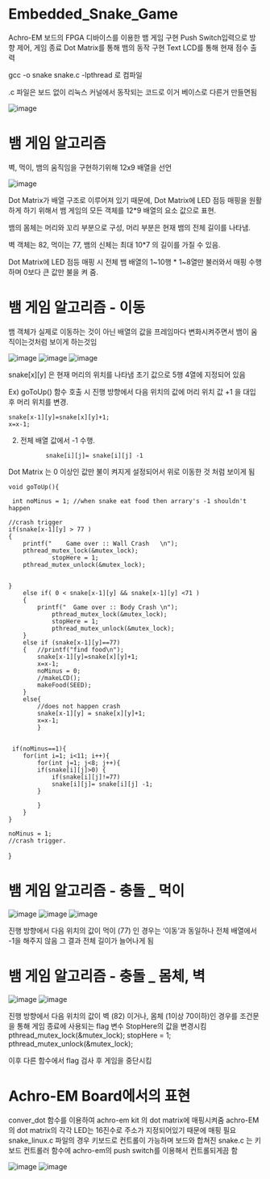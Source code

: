 # Embedded_Snake_Game
Achro-EM 보드의 FPGA 디바이스를 이용한 뱀 게임 구현
Push Switch입력으로 방향 제어, 게임 종료
Dot Matrix를 통해 뱀의 동작 구현
Text LCD를 통해 현재 점수 출력

gcc -o snake snake.c -lpthread 로 컴파일 

.c 파일은 보드 없이 리눅스 커널에서 동작되는 코드로 이거 베이스로 다른거 만들면됨

![image](https://user-images.githubusercontent.com/66546156/124921770-b637db80-e033-11eb-8f21-54d75bbf9f73.png)


 # 뱀 게임 알고리즘
 벽, 먹이, 뱀의 움직임을 구현하기위해 12x9 배열을 선언
 
 ![image](https://user-images.githubusercontent.com/66546156/124921803-c059da00-e033-11eb-981a-b9c6c5cf835c.png)

Dot Matrix가 배열 구조로 이루어져 있기 때문에,   Dot Matrix에 LED 점등 매핑을 원활 하게 하기 위해서 뱀 게임의 모든 객체를 12*9 배열의 요소 값으로 표현.

뱀의 몸체는 머리와 꼬리 부분으로 구성, 머리 부분은 현재 뱀의 전체 길이를 나타냄.

 벽 객체는 82, 먹이는 77, 뱀의 신체는 최대 10*7 의 길이를 가질 수 있음. 

Dot Matrix에 LED 점등 매핑 시 전체 뱀 배열의 1~10행 * 1~8열만 불러와서 매핑 수행하며 0보다 큰 값만 불을 켜 줌.


# 뱀 게임 알고리즘 - 이동

뱀 객체가 실제로 이동하는 것이 아닌 배열의 값을 프레임마다 변화시켜주면서 뱀이 움직이는것처럼 보이게 하는것임

![image](https://user-images.githubusercontent.com/66546156/124921962-f5662c80-e033-11eb-9f0e-3177cab5ea22.png)
![image](https://user-images.githubusercontent.com/66546156/124921975-fa2ae080-e033-11eb-9d8f-7f1bcde95099.png)
![image](https://user-images.githubusercontent.com/66546156/124921986-fbf4a400-e033-11eb-975e-4fba48f084ce.png)

snake[x][y] 은 현재 머리의 위치를 나타냄
초기 값으로 5행 4열에 지정되어 있음

Ex) goToUp() 함수 호출 시
진행 방향에서 다음 위치의 값에 머리 위치 값 +1 을 대입 후 머리 위치를 변경.

	snake[x-1][y]=snake[x][y]+1;		
	x=x-1;

2.   전체 배열 값에서 -1 수행.
  		 
			 	snake[i][j]= snake[i][j] -1
  
Dot Matrix 는 0 이상인 값만 불이 켜지게 설정되어서 위로 이동한 것 처럼 보이게 됨

	void goToUp(){
	 
	 int noMinus = 1; //when snake eat food then arrary's -1 shouldn't happen

	//crash trigger
	if(snake[x-1][y] > 77 )
	{
		printf("    Game over :: Wall Crash   \n");
		pthread_mutex_lock(&mutex_lock);
				stopHere = 1;
		pthread_mutex_unlock(&mutex_lock);


	}
		else if( 0 < snake[x-1][y] && snake[x-1][y] <71 )
		{  
			printf("  Game over :: Body Crash \n");
				pthread_mutex_lock(&mutex_lock);
				stopHere = 1;
				pthread_mutex_unlock(&mutex_lock);
		}
		else if (snake[x-1][y]==77)
		{	//printf("find food\n");
			snake[x-1][y]=snake[x][y]+1;
			x=x-1;
			noMinus = 0;
			//makeLCD();
			makeFood(SEED);
		}
		else{
			//does not happen crash
			snake[x-1][y] = snake[x][y]+1;
			x=x-1;
			}


	 if(noMinus==1){
	 	for(int i=1; i<11; i++){
        	for(int j=1; j<8; j++){
			if(snake[i][j]>0) {
				if(snake[i][j]!=77) 
				snake[i][j]= snake[i][j] -1;
			}
			
       	 	}
		}
    }

	noMinus = 1;
	//crash trigger. 
	
}

# 뱀 게임 알고리즘 - 충돌 _ 먹이 
![image](https://user-images.githubusercontent.com/66546156/124922076-1a5a9f80-e034-11eb-91fd-85b37f361a1d.png)
![image](https://user-images.githubusercontent.com/66546156/124922081-1c246300-e034-11eb-9795-967d517bc680.png)
![image](https://user-images.githubusercontent.com/66546156/124922093-1e86bd00-e034-11eb-8644-8de7d7779986.png)

진행 방향에서 다음 위치의 값이 먹이 (77) 인 경우는 ‘이동’과 동일하나 전체 배열에서 -1을 해주지 않음     그 결과 전체 길이가 늘어나게 됨

# 뱀 게임 알고리즘 - 충돌 _ 몸체, 벽
![image](https://user-images.githubusercontent.com/66546156/124922240-44ac5d00-e034-11eb-921a-768fca59167d.png)
![image](https://user-images.githubusercontent.com/66546156/124922259-47a74d80-e034-11eb-9474-ec1d024ee5a7.png)

진행 방향에서 다음 위치의 값이 벽 (82) 이거나,      몸체 (1이상 70이하)인 경우를 조건문을 통해 게임  종료에 사용되는 flag 변수 StopHere의 값을 변경시킴
	pthread_mutex_lock(&mutex_lock);
		stopHere = 1;
	pthread_mutex_unlock(&mutex_lock);

이후 다른 함수에서 flag 검사 후 게임을 중단시킴


# Achro-EM Board에서의 표현
conver_dot 함수를 이용하여 achro-em kit 의 dot matrix에 매핑시켜줌 
achro-EM 의 dot matrix의 각각 LED는 16진수로 주소가 지정되어있기 때문에 매핑 필요
snake_linux.c 파일의 경우 키보드로 컨트롤이 가능하며
보드와 합쳐진 snake.c 는 키보드 컨트롤러 함수에 achro-em의 push switch를 이용해서 컨트롤되게끔 함

![image](https://user-images.githubusercontent.com/66546156/124937226-277e8b00-e042-11eb-9118-837c33def2ac.png)
![image](https://user-images.githubusercontent.com/66546156/124937161-19306f00-e042-11eb-83b4-234da4f78c01.png)
